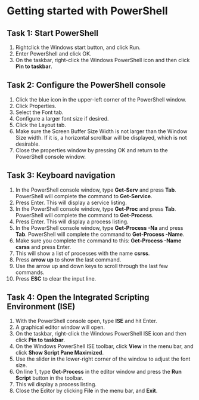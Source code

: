 # Getting started with PowerShell

## Task 1: Start PowerShell
1. Rightclick the Windows start button, and click Run.
1. Enter PowerShell and click OK.
1. On the taskbar, right-click the Windows PowerShell icon and then click **Pin to taskbar**.

## Task 2: Configure the PowerShell console
1. Click the blue icon in the upper-left corner of the PowerShell window.
1. Click Properties.
1. Select the Font tab.
1. Configure a larger font size if desired.
1. Click the Layout tab.
1. Make sure the Screen Buffer Size Width is not larger than the Window Size width. If it is, a horizontal scrollbar will be displayed, which is not desirable.
1. Close the properties window by pressing OK and return to the PowerShell console window.

## Task 3: Keyboard navigation
1. In the PowerShell console window, type **Get-Serv** and press **Tab**. PowerShell will complete the command to **Get-Service**.
1. Press Enter. This will display a service listing.
1. In the PowerShell console window, type **Get-Proc** and press **Tab**. PowerShell will complete the command to **Get-Process**.
1. Press Enter. This will display a process listing.
1. In the PowerShell console window, type **Get-Process -Na** and press **Tab**. PowerShell will complete the command to **Get-Process -Name**.
1. Make sure you complete the command to this: **Get-Process -Name csrss** and press Enter.
1. This will show a list of processes with the name **csrss**.
1. Press **arrow up** to show the last command.
1. Use the arrow up and down keys to scroll through the last few commands.
1. Press **ESC** to clear the input line.

## Task 4: Open the Integrated Scripting Environment (ISE)
1. With the PowerShell console open, type **ISE** and hit Enter.
1. A graphical editor window will open.
1. On the taskbar, right-click the Windows PowerShell ISE icon and then click **Pin to taskbar**.
1. On the Windows PowerShell ISE toolbar, click **View** in the menu bar, and click **Show Script Pane Maximized**.
1. Use the slider in the lower-right corner of the window to adjust the font size.
1. On line 1, type **Get-Process** in the editor window and press the **Run Script** button in the toolbar.
1. This wil display a process listing.
1. Close the Editor by clicking **File** in the menu bar, and **Exit**.


